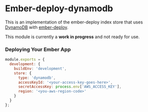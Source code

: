 # Ember-deploy-dynamodb

This is an implementation of the ember-deploy index store that uses [DynamoDB](http://aws.amazon.com/dynamodb) with
[ember-deploy](https://github.com/levelbossmike/ember-deploy).

This module is currently a **work in progress** and not ready for use.

### Deploying Your Ember App

```javascript
module.exports = {
  development: {
    buildEnv: 'development',
    store: {
      type: 'dynamodb',
      accessKeyId: '<your-access-key-goes-here>',
      secretAccessKey: process.env['AWS_ACCESS_KEY'],
      region: '<you-aws-region-code>'
    }
  }
};
```
